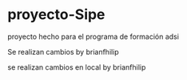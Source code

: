 ﻿# proyecto-Sipe
proyecto hecho para el programa de formación adsi 

Se realizan cambios by brianfhilip

se realizan cambios en local by brianfhilip